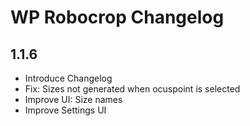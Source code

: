 WP Robocrop Changelog
=====================

1.1.6
-----
 - Introduce Changelog
 - Fix: Sizes not generated when ocuspoint is selected
 - Improve UI: Size names
 - Improve Settings UI
 
